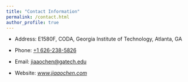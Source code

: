 ```yaml
---
title: "Contact Information"
permalink: /contact.html
author_profile: true
---
```


* Address: E1580F, CODA, Georgia Institute of Technology, Atlanta, GA

* Phone: [+1 626-238-5826](tel://6262385826)

* Email: [jiaaochen@gatech.edu](mailto:jiaaochen@gatech.edu)

* Website: _www.jiaaochen.com_
